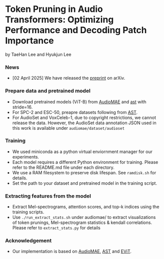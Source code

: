 # Token Pruning in Audio Transformers: Optimizing Performance and Decoding Patch Importance

by TaeHan Lee and Hyukjun Lee

### News
* [02 April 2025] We have released the [preprint]() on arXiv.

### Prepare data and pretrained model
* Download pretrained models (ViT-B) from [AudioMAE](https://github.com/facebookresearch/AudioMAE) and [ast](https://github.com/YuanGongND/ast) with stride=16.
* For SPC-2 and ESC-50, preapre datasets following from [AST](https://github.com/YuanGongND/ast).
* For AudioSet and VoxCeleb-1, due to copyright restrictions, we cannot release the data. However, the AudioSet data annotation JSON used in this work is available under   ``audiomae/dataset/audioset``

### Training
* We used miniconda as a python virtual enviornment manager for our experiments.
* Each model requires a different Python environment for training. Please refer to the README.md file under each directory.
* We use a RAM filesystem to preserve disk lifespan. See ``ramdisk.sh`` for details.
* Set the path to your dataset and pretrained model in the training script.

### Extracting features from the model
* Extract Mel-spectrograms, attention scores, and top-k indices using the training scripts.
* Use ``./run_extract_stats.sh`` under audiomae/ to extract visualizations of token prunings, Mel-spectrogram statistics & kendall correlations. Please refer to ``extract_stats.py`` for details

### Acknowledgement
* Our implementation is based on [AudioMAE](https://github.com/facebookresearch/AudioMAE), [AST](https://github.com/YuanGongND/ast) and [EViT](https://github.com/youweiliang/evit).